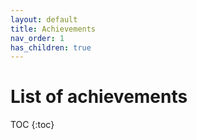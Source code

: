 ```yaml
---
layout: default
title: Achievements
nav_order: 1
has_children: true
---
```


# List of achievements

TOC
{:toc}